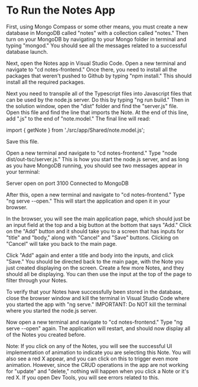 # To Run the Notes App

First, using Mongo Compass or some other means, you must create a new database in MongoDB called "notes" with a collection called "notes." Then turn on your MongoDB by navigating to your Mongo folder in terminal and typing "mongod." You should see all the messages related to a successful database launch.

Next, open the Notes app in Visual Studio Code. Open a new terminal and navigate to "cd notes-frontend." Once there, you need to install all the packages that weren't pushed to Github by typing "npm install." This should install all the required packages.

Next you need to transpile all of the Typescript files into Javascript files that can be used by the node.js server. Do this by typing "ng run build." Then in the solution window, open the "dist" folder and find the "server.js" file. Open this file and find the line that imports the Note. At the end of this line, add ".js" to the end of "note.model." The final line will read:

import { getNote } from './src/app/Shared/note.model.js';

Save this file.

Open a new terminal and navigate to "cd notes-frontend." Type "node dist/out-tsc/server.js." This is how you start the node.js server, and as long as you have MongoDB running, you should see two messages appear in your terminal:

Server open on port 3100
Connected to MongoDB

After this, open a new terminal and navigate to "cd notes-frontend." Type "ng serve --open." This will start the application and open it in your browser.

In the browser, you will see the main application page, which should just be an input field at the top and a big button at the bottom that says "Add." Click on the "Add" button and it should take you to a screen that has inputs for "title" and "body," along with "Cancel" and "Save" buttons. Clicking on "Cancel" will take you back to the main page.

Click "Add" again and enter a title and body into the inputs, and click "Save." You should be directed back to the main page, with the Note you just created displaying on the screen. Create a few more Notes, and they should all be displaying. You can then use the input at the top of the page to filter through your Notes.

To verify that your Notes have successfully been stored in the database, close the browser window and kill the terminal in Visual Studio Code where you started the app with "ng serve." IMPORTANT: Do NOT kill the terminal where you started the node.js server.

Now open a new terminal and navigate to "cd notes-frontend." Type "ng serve --open" again. The application will restart, and should now display all of the Notes you created before.

Note: If you click on any of the Notes, you will see the successful UI implementation of animation to indicate you are selecting this Note. You will also see a red X appear, and you can click on this to trigger even more animation. However, since the CRUD operations in the app are not working for "update" and "delete," nothing will happen when you click a Note or it's red X. If you open Dev Tools, you will see errors related to this.

